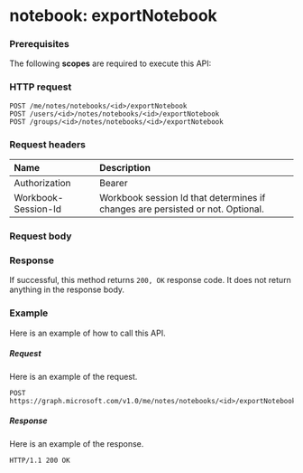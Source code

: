# notebook: exportNotebook


### Prerequisites
The following **scopes** are required to execute this API: 
### HTTP request
<!-- { "blockType": "ignored" } -->
```http
POST /me/notes/notebooks/<id>/exportNotebook
POST /users/<id>/notes/notebooks/<id>/exportNotebook
POST /groups/<id>/notes/notebooks/<id>/exportNotebook

```
### Request headers
| Name       | Description|
|:---------------|:----------|
| Authorization  | Bearer <code>|
| Workbook-Session-Id  | Workbook session Id that determines if changes are persisted or not. Optional.|

### Request body

### Response
If successful, this method returns `200, OK` response code. It does not return anything in the response body.

### Example
Here is an example of how to call this API.
##### Request
Here is an example of the request.
<!-- {
  "blockType": "request",
  "name": "notebook_exportnotebook"
}-->
```http
POST https://graph.microsoft.com/v1.0/me/notes/notebooks/<id>/exportNotebook
```

##### Response
Here is an example of the response. 
<!-- {
  "blockType": "response",
  "truncated": true,
  "@odata.type": "microsoft.graph.none"
} -->
```http
HTTP/1.1 200 OK
```

<!-- uuid: 8fcb5dbc-d5aa-4681-8e31-b001d5168d79
2015-10-25 14:57:30 UTC -->
<!-- {
  "type": "#page.annotation",
  "description": "notebook: exportNotebook",
  "keywords": "",
  "section": "documentation",
  "tocPath": ""
}-->